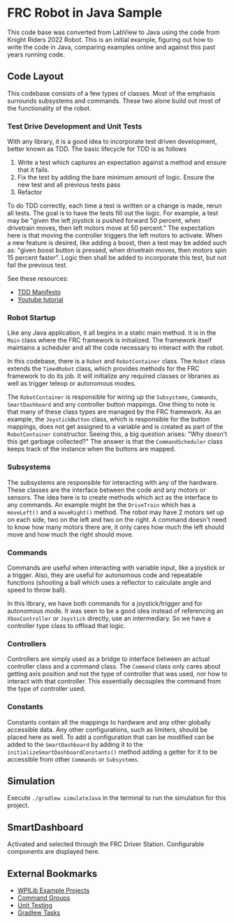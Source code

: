 # FRC Robot in Java Sample
This code base was converted from LabView to Java using the code from Knight Riders 2022 Robot.
This is an initial example, figuring out how to write the code in Java, comparing examples
online and against this past years running code.

## Code Layout
This codebase consists of a few types of classes. Most of the emphasis surrounds subsystems
and commands. These two alone build out most of the functionality of the robot.

### Test Drive Development and Unit Tests
With any library, it is a good idea to incorporate test driven development, better known as TDD.
The basic lifecycle for TDD is as follows

1. Write a test which captures an expectation against a method and ensure that it fails.
2. Fix the test by adding the bare minimum amount of logic. Ensure the new test and all previous tests pass
3. Refactor

To do TDD correctly, each time a test is written or a change is made, rerun all tests. The goal
is to have the tests fill out the logic. For example, a test may be "given the left joystick is
pushed forward 50 percent, when drivetrain moves, then left motors move at 50 percent." The 
expectation here is that moving the controller triggers the left motors to activate. When a new
feature is desired, like adding a boost, then a test may be added such as: "given boost button 
is pressed, when drivetrain moves, then motors spin 15 percent faster". Logic then shall be added
to incorporate this test, but not fail the previous test.

See these resources:

- [TDD Manifesto](https://tddmanifesto.com/)
- [Youtube tutorial](https://www.youtube.com/watch?v=eMU_hninZAs)

### Robot Startup
Like any Java application, it all begins in a static main method. It is in the `Main` class
where the FRC framework is initialized. The framework itself maintains a scheduler and all
the code necessary to interact with the robot.

In this codebase, there is a `Robot` and `RobotContainer` class. The `Robot` class extends
the `TimedRobot` class, which provides methods for the FRC framework to do its job. It will
initialize any required classes or libraries as well as trigger teleop or autonomous modes.

The `RobotContainer` is responsible for wiring up the `Subsystems`, `Commands`, `SmartDashboard`
and any controller button mappings. One thing to note is that many of these class types 
are managed by the FRC framework. As an example, the `JoystickButton` class, which is responsible
for the button mappings, does not get assigned to a variable and is created as part of the 
`RobotContainer` constructor. Seeing this, a big question arises: "Why doesn't this get garbage
collected?" The answer is that the `CommandScheduler` class keeps track of the instance when 
the buttons are mapped.

### Subsystems
The subsystems are responsible for interacting with any of the hardware. These classes are the
interface between the code and any motors or sensors. The idea here is to create methods which
act as the interface to any commands. An example might be the `DriveTrain` which has a 
`moveLeft()` and a `moveRight()` method. The robot may have 2 motors set up on each side, two
on the left and two on the right. A command doesn't need to know how many motors there are, it
only cares how much the left should move and how much the right should move.

### Commands
Commands are useful when interacting with variable input, like a joystick or a trigger. Also,
they are useful for autonomous code and repeatable functions (shooting a ball which uses a 
reflector to calculate angle and speed to throw ball).

In this library, we have both commands for a joystick/trigger and for autonomous mode. It was
seen to be a good idea instead of referencing an `XboxController` or `Joystick` directly, use
an intermediary. So we have a controller type class to offload that logic.

### Controllers
Controllers are simply used as a bridge to interface between an actual controller class and
a command class. The `Command` class only cares about getting axis position and not the type
of controller that was used, nor how to interact with that controller. This essentially
decouples the command from the type of controller used.

### Constants
Constants contain all the mappings to hardware and any other globally accessible data. Any other
configurations, such as limiters, should be placed here as well. To add a configuration that
can be modified can be added to the `SmartDashboard` by adding it to the 
`initializeSmartDashboardConstants()` method adding a getter for it to be accessible from other
`Commands` or `Subsystems`.

## Simulation
Execute `./gradlew simulateJava` in the terminal to run the simulation for this project.

## SmartDashboard
Activated and selected through the FRC Driver Station. Configurable components are displayed
here.

## External Bookmarks

- [WPILib Example Projects](https://docs.wpilib.org/en/stable/docs/software/examples-tutorials/wpilib-examples.html)
- [Command Groups](https://docs.wpilib.org/en/stable/docs/software/commandbased/command-groups.html)
- [Unit Testing](https://docs.wpilib.org/en/stable/docs/software/wpilib-tools/robot-simulation/unit-testing.html)
- [Gradlew Tasks](https://docs.wpilib.org/en/stable/docs/software/advanced-gradlerio/gradlew-tasks.html)
